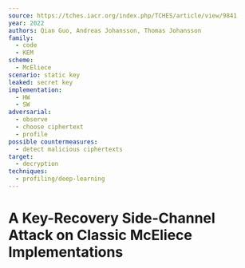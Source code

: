 ```yaml
---
source: https://tches.iacr.org/index.php/TCHES/article/view/9841
year: 2022
authors: Qian Guo, Andreas Johansson, Thomas Johansson
family:
  - code
  - KEM
scheme:
  - McEliece
scenario: static key
leaked: secret key
implementation:
  - HW
  - SW
adversarial:
  - observe
  - choose ciphertext
  - profile
possible countermeasures:
  - detect malicious ciphertexts
target:
  - decryption
techniques:
  - profiling/deep-learning
---
```

# A Key-Recovery Side-Channel Attack on Classic McEliece Implementations

